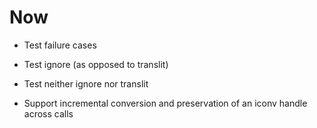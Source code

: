 # Now

- Test failure cases
- Test ignore (as opposed to translit)
- Test neither ignore nor translit

- Support incremental conversion and preservation of an iconv handle across
  calls
